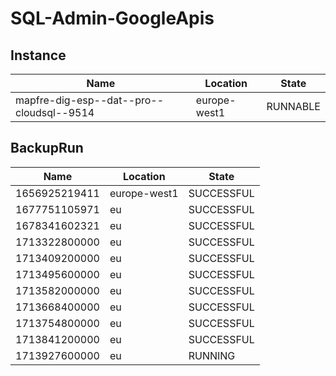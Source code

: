 # SQL-Admin-GoogleApis

## Instance

| Name                                     | Location     | State    |
| ---------------------------------------- | ------------ | -------- |
| mapfre-dig-esp--dat--pro--cloudsql--9514 | europe-west1 | RUNNABLE |

## BackupRun

| Name          | Location     | State      |
| ------------- | ------------ | ---------- |
| 1656925219411 | europe-west1 | SUCCESSFUL |
| 1677751105971 | eu           | SUCCESSFUL |
| 1678341602321 | eu           | SUCCESSFUL |
| 1713322800000 | eu           | SUCCESSFUL |
| 1713409200000 | eu           | SUCCESSFUL |
| 1713495600000 | eu           | SUCCESSFUL |
| 1713582000000 | eu           | SUCCESSFUL |
| 1713668400000 | eu           | SUCCESSFUL |
| 1713754800000 | eu           | SUCCESSFUL |
| 1713841200000 | eu           | SUCCESSFUL |
| 1713927600000 | eu           | RUNNING    |